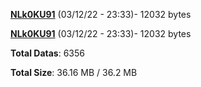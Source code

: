 [**NLk0KU91**](/data/NLk0KU91.txt) (03/12/22 - 23:33)- 12032 bytes

[**NLk0KU91**](/data/NLk0KU91.txt) (03/12/22 - 23:33)- 12032 bytes

**Total Datas**: 6356

**Total Size**: 36.16 MB / 36.2 MB